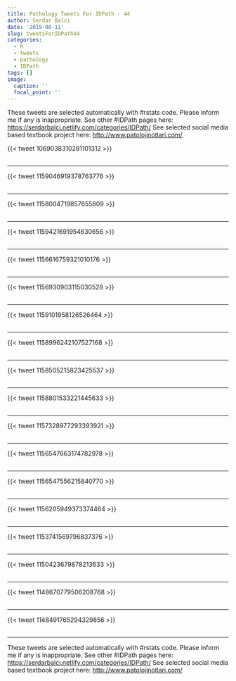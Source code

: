 ```yaml
---
title: Pathology Tweets For IDPath - 44
author: Serdar Balci
date: '2019-08-11'
slug: tweetsForIDPath44
categories:
  - R
  - tweets
  - pathology
  - IDPath
tags: []
image:
  caption: ''
  focal_point: ''
---
```



These tweets are selected automatically with #rstats code. Please inform me if any is inappropriate.
See other #IDPath pages here: https://serdarbalci.netlify.com/categories/IDPath/ 
See selected social media based textbook project here: http://www.patolojinotlari.com/

{{< tweet 1069038310281101312 >}}
<br>
<br>
<hr>
{{< tweet 1159046919378763776 >}}
<br>
<br>
<hr>
{{< tweet 1158004719857655809 >}}
<br>
<br>
<hr>
{{< tweet 1159421691954630656 >}}
<br>
<br>
<hr>
{{< tweet 1156616759321010176 >}}
<br>
<br>
<hr>
{{< tweet 1156930903115030528 >}}
<br>
<br>
<hr>
{{< tweet 1159101958126526464 >}}
<br>
<br>
<hr>
{{< tweet 1158996242107527168 >}}
<br>
<br>
<hr>
{{< tweet 1158505215823425537 >}}
<br>
<br>
<hr>
{{< tweet 1158801533221445633 >}}
<br>
<br>
<hr>
{{< tweet 1157328977293393921 >}}
<br>
<br>
<hr>
{{< tweet 1156547663174782978 >}}
<br>
<br>
<hr>
{{< tweet 1156547556215840770 >}}
<br>
<br>
<hr>
{{< tweet 1156205949373374464 >}}
<br>
<br>
<hr>
{{< tweet 1153741569796837376 >}}
<br>
<br>
<hr>
{{< tweet 1150423679878213633 >}}
<br>
<br>
<hr>
{{< tweet 1148670779506208768 >}}
<br>
<br>
<hr>
{{< tweet 1148491765294329856 >}}
<br>
<br>
<hr>


These tweets are selected automatically with #rstats code. Please inform me if any is inappropriate.
See other #IDPath pages here: https://serdarbalci.netlify.com/categories/IDPath/ 
See selected social media based textbook project here: http://www.patolojinotlari.com/

